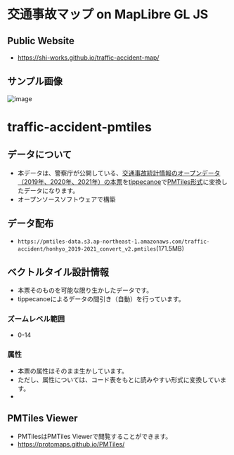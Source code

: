 # 交通事故マップ on MapLibre GL JS
## Public Website
- https://shi-works.github.io/traffic-accident-map/
## サンプル画像
![image](https://user-images.githubusercontent.com/71203808/227756339-943c5006-102e-4c1e-9ff7-f9c5318571a3.png)

# traffic-accident-pmtiles
## データについて
- 本データは、警察庁が公開している、[交通事故統計情報のオープンデータ（2019年、2020年、2021年）の本票](https://www.npa.go.jp/publications/statistics/koutsuu/opendata/index_opendata.html)を[tippecanoe](https://github.com/felt/tippecanoe)で[PMTiles形式](https://github.com/protomaps/PMTiles)に変換したデータになります。
- オープンソースソフトウェアで構築

## データ配布
- `https://pmtiles-data.s3.ap-northeast-1.amazonaws.com/traffic-accident/honhyo_2019-2021_convert_v2.pmtiles`(171.5MB)

## ベクトルタイル設計情報
- 本票そのものを可能な限り生かしたデータです。
- tippecanoeによるデータの間引き（自動）を行っています。

### ズームレベル範囲
- 0-14

### 属性
- 本票の属性はそのまま生かしています。
- ただし、属性については、コード表をもとに読みやすい形式に変換しています。
- 
## PMTiles Viewer
- PMTilesはPMTiles Viewerで閲覧することができます。
- https://protomaps.github.io/PMTiles/
